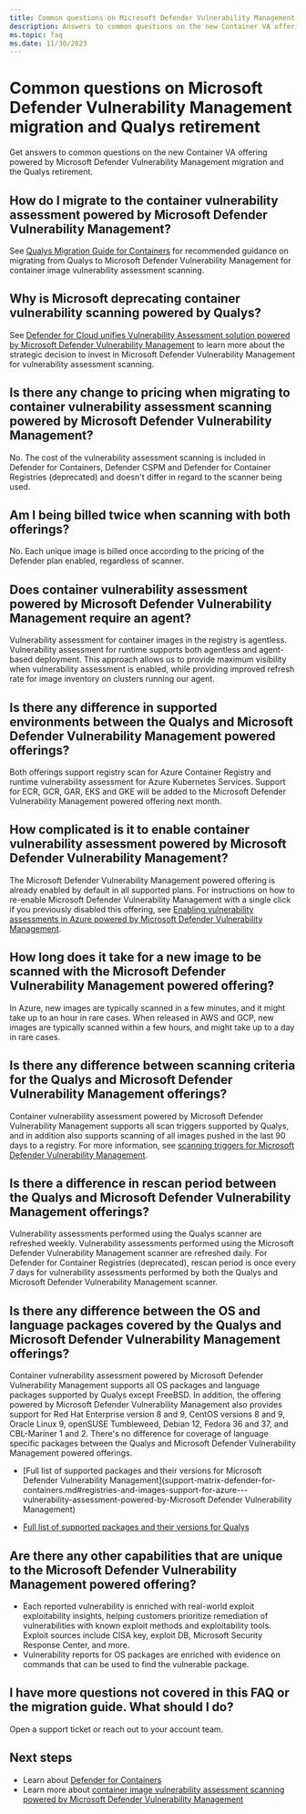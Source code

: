 ```yaml
---
title: Common questions on Microsoft Defender Vulnerability Management and Qualys retirement
description: Answers to common questions on the new Container VA offering powered by Microsoft Defender Vulnerability Management and the Qualys retirement
ms.topic: faq
ms.date: 11/30/2023
---
```


# Common questions on Microsoft Defender Vulnerability Management migration and Qualys retirement

Get answers to common questions on the new Container VA offering powered by Microsoft Defender Vulnerability Management migration and the Qualys retirement.

## How do I migrate to the container vulnerability assessment powered by Microsoft Defender Vulnerability Management?

See [Qualys Migration Guide for Containers](migration-from-qualys-to-microsoft-defender-vulnerability-management.md) for recommended guidance on migrating from Qualys to Microsoft Defender Vulnerability Management for container image vulnerability assessment scanning.

## Why is Microsoft deprecating container vulnerability scanning powered by Qualys?

See [Defender for Cloud unifies Vulnerability Assessment solution powered by Microsoft Defender Vulnerability Management](https://techcommunity.microsoft.com/t5/microsoft-defender-for-cloud/defender-for-cloud-unified-vulnerability-assessment-powered-by/ba-p/3990112) to learn more about the strategic decision to invest in Microsoft Defender Vulnerability Management for vulnerability assessment scanning.

## Is there any change to pricing when migrating to container vulnerability assessment scanning powered by Microsoft Defender Vulnerability Management?

No. The cost of the vulnerability assessment scanning is included in Defender for Containers, Defender CSPM and Defender for Container Registries (deprecated) and doesn't differ in regard to the scanner being used.

## Am I being billed twice when scanning with both offerings?

No. Each unique image is billed once according to the pricing of the Defender plan enabled, regardless of scanner.

## Does container vulnerability assessment powered by Microsoft Defender Vulnerability Management require an agent?

Vulnerability assessment for container images in the registry is agentless.
Vulnerability assessment for runtime supports both agentless and agent-based deployment. This approach allows us to provide maximum visibility when vulnerability assessment is enabled, while providing improved refresh rate for image inventory on clusters running our agent.

## Is there any difference in supported environments between the Qualys and Microsoft Defender Vulnerability Management powered offerings?

Both offerings support registry scan for Azure Container Registry and runtime vulnerability assessment for Azure Kubernetes Services.
Support for ECR, GCR, GAR, EKS and GKE will be added to the  Microsoft Defender Vulnerability Management powered offering next month.

## How complicated is it to enable container vulnerability assessment powered by Microsoft Defender Vulnerability Management?

The Microsoft Defender Vulnerability Management powered offering is already enabled by default in all supported plans. For instructions on how to re-enable Microsoft Defender Vulnerability Management with a single click if you previously disabled this offering, see [Enabling vulnerability assessments in Azure powered by Microsoft Defender Vulnerability Management](enable-vulnerability-assessment.md).

## How long does it take for a new image to be scanned with the Microsoft Defender Vulnerability Management powered offering?

In Azure, new images are typically scanned in a few minutes, and it might take up to an hour in rare cases.
When released in AWS and GCP, new images are typically scanned within a few hours, and might take up to a day in rare cases.

## Is there any difference between scanning criteria for the Qualys and Microsoft Defender Vulnerability Management offerings?

Container vulnerability assessment powered by Microsoft Defender Vulnerability Management supports all scan triggers supported by Qualys, and in addition also supports scanning of all images pushed in the last 90 days to a registry. For more information, see [scanning triggers for Microsoft Defender Vulnerability Management](agentless-container-registry-vulnerability-assessment.md#scan-triggers).

## Is there a difference in rescan period between the Qualys and Microsoft Defender Vulnerability Management offerings?

Vulnerability assessments performed using the Qualys scanner are refreshed weekly.
Vulnerability assessments performed using the Microsoft Defender Vulnerability Management scanner are refreshed daily. For Defender for Container Registries (deprecated), rescan period is once every 7 days for vulnerability assessments performed by both the Qualys and Microsoft Defender Vulnerability Management scanner.

## Is there any difference between the OS and language packages covered by the Qualys and Microsoft Defender Vulnerability Management offerings?

Container vulnerability assessment powered by Microsoft Defender Vulnerability Management supports all OS packages and language packages supported by Qualys except FreeBSD. In addition, the offering powered by Microsoft Defender Vulnerability Management also provides support for Red Hat Enterprise version 8 and 9, CentOS versions 8 and 9, Oracle Linux 9, openSUSE Tumbleweed, Debian 12, Fedora 36 and 37, and CBL-Mariner 1 and 2.
There's no difference for coverage of language specific packages between the Qualys and Microsoft Defender Vulnerability Management powered offerings.

- [Full list of supported packages and their versions for Microsoft Defender Vulnerability Management](support-matrix-defender-for-containers.md#registries-and-images-support-for-azure---vulnerability-assessment-powered-by-Microsoft Defender Vulnerability Management)

- [Full list of supported packages and their versions for Qualys](support-matrix-defender-for-containers.md#registries-and-images-support-for-azure---vulnerability-assessment-powered-by-qualys)

## Are there any other capabilities that are unique to the Microsoft Defender Vulnerability Management powered offering?

- Each reported vulnerability is enriched with real-world exploit exploitability insights, helping customers prioritize remediation of vulnerabilities with known exploit methods and exploitability tools. Exploit sources include CISA key, exploit DB, Microsoft Security Response Center, and more.
- Vulnerability reports for OS packages are enriched with evidence on commands that can be used to find the vulnerable package.

## I have more questions not covered in this FAQ or the migration guide. What should I do?

Open a support ticket or reach out to your account team.

## Next steps
  
- Learn about [Defender for Containers](defender-for-containers-introduction.md)
- Learn more about [container image vulnerability assessment scanning powered by Microsoft Defender Vulnerability Management](agentless-container-registry-vulnerability-assessment.md)
